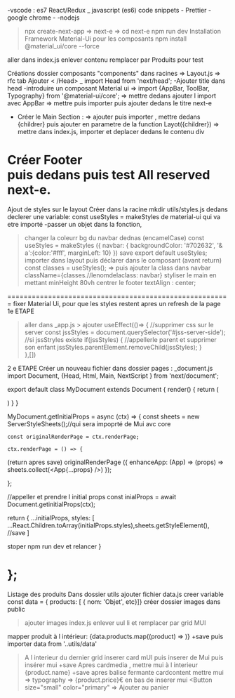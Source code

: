 -vscode : es7 React/Redux _ javascript (es6) code snippets - Prettier
-google chrome - 
-nodejs 

> npx create-next-app => next-e  => cd next-e 
> npm run dev
Installation Framework Material-Ui pour les composants 
> npm install @material_ui/core --force

aller dans index.js  enlever contenu remplacer par  Produits  pour test

Créations dossier composants  "components" dans racines  => Layout.js
=> rfc tab  Ajouter <Head> < /Head>  _ import Head from 'next/head';
-Ajouter title dans head <title>next-e</title>
-introduire un composant Material ui
=>  <AppBar position="static">  </AppBar>  import {AppBar, ToolBar, Typography} from '@material-ui/core';
=> mettre dedans <ToolBar> ajouter l import  avec AppBar
=> mettre <Typography> puis importer puis ajouter dedans le titre next-e
- Créer le Main Section :
=> ajouter <Container > puis importer , mettre dedans {childrer} 
puis ajouter en parametre de la function Layot({childrer})
=> mettre <Layout> dans index.js, importer et deplacer dedans  le contenu div

Créer Footer <footer> puis <Typography> dedans  puis test All reserved next-e.
================================================================================
Ajout de styles sur le layout
Créer dans la racine  mkdir utils/styles.js dedans declerer une variable:
const useStyles = makeStyles de material-ui qui va etre importé
-passer un objet dans la fonction, 
>changer la coleurr bg du navbar dednas (encamelCase)
const useStyles = makeStyles ({
	navbar: { backgroundColor: '#702632', '& a':{color:'#fff', marginLeft: 10}
}) save export default useStyles;
importer dans layout puis déclarer dans le composant (avant return) const classes = useStyles();
=> puis ajouter la class dans navbar className={classes.//lenomdelaclass: navbar}
> styliser le main  en mettant minHeight 80vh
> centrer le footer textAlign : center;

=======================================================
fixer Material Ui, pour que les styles restent apres un refresh de la page
1e ETAPE
> aller dans _app.js > ajouter 
useEffect(()=> {
	//supprimer css sur le server
const jssStyles = document.querySelector('#jss-server-side');
//si jssStryles existe
if(jssStyles) {
//appellerle parent et supprimer son enfant
jssStyles.parentElement.removeChild(jssStyles);
}	
},[])

 2 e ETAPE
Créer un nouveau fichier dans dossier pages : _document.js
import Document, {Head, Html, Main, NextScript } from 'next/document';

export default class MyDocument extends Document {
 render() {
	return (
<Html lang = "fr">
 <Head> </Head>
<body>
	<Main />
    <NextScript/>

</body>
</Html>
)
}
}

MyDocument.getInitialProps = async (ctx) => {
	const sheets = new ServerStyleSheets();//qui sera impoprté de Mui avc core

	const originalRenderPage = ctx.renderPage; 	

	ctx.renderPage = () => {
(return apres save)	originalRenderPage ({
enhanceApp: (App) => (props) => sheets.collect(<App{...props} />)
});

};

//appeller et prendre  l initial props
const inialProps = await Document.getinitialProps(ctx);

return {
...initialProps,
styles: [
...React.Children.toArray(initialProps.styles),sheets.getStyleElement(), //save
]

stoper npm run dev et relancer
}

};
=================================================
Listage des produits 
Dans dossier utils ajouter fichier data.js
creer variable const data = { products: [ { nom: 'Objet', etc}]}
créer dossier images dans public 
>ajouter images
> index.js enlever uul li et remplacer par grid MUI
<Grid container spacing={3}>
</Grid>
mapper produit à l intérieur: {data.products.map((product) => 
	<Grid item md={4} key={product.name}</Grid>
)}  +save puis importer data from '..utils/data'

>A l interieur du dernier grid  inserer card  mUI <Card></Card>
> puis inserer <CardActionArea> de Mui
> puis insérer mui <CardMedia component="img" image={product.image} title={product.name}></CardImage> +save
> Apres cardmedia , mettre  mui <CardContent> à l interieur <Typography>{product.name} </Typo> <Crctn> +save
> apres balise fermante cardcontent  mettre mui <CardActions>=> typography => {product.price}€
> en bas de <typo> inserer mui  <Button size="small" color="primary" => Ajouter au panier